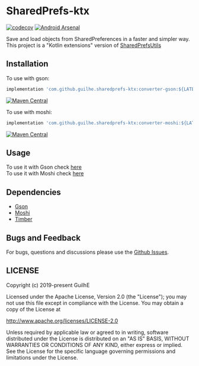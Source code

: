 # SharedPrefs-ktx
[![codecov](https://codecov.io/gh/GuilhE/SharedPrefs-ktx/branch/master/graph/badge.svg)](https://codecov.io/gh/GuilhE/SharedPrefs-ktx) [![Android Arsenal](https://img.shields.io/badge/Android%20Arsenal-SharedPrefs--ktx-brightgreen.svg?style=flat)](https://android-arsenal.com/details/1/7905)

Save and load objects from SharedPreferences in a faster and simpler way.  
This project is a "Kotlin extensions" version of [SharedPrefsUtils](https://github.com/GuilhE/SharedPrefsUtils)

## Installation

To use with gson:
```groovy
implementation 'com.github.guilhe.sharedprefs-ktx:converter-gson:${LATEST_VERSION}'
```
[![Maven Central](https://img.shields.io/maven-central/v/com.github.guilhe.sharedprefs-ktx/converter-gson)](https://search.maven.org/search?q=g:com.github.guilhe.sharedprefs-ktx%20AND%20a:converter-gson)

To use with moshi:
```groovy
implementation 'com.github.guilhe.sharedprefs-ktx:converter-moshi:${LATEST_VERSION}'
```
[![Maven Central](https://img.shields.io/maven-central/v/com.github.guilhe.sharedprefs-ktx/converter-moshi)](https://search.maven.org/search?q=g:com.github.guilhe.sharedprefs-ktx%20AND%20a:converter-moshi)

## Usage

To use it with Gson check [here](converter-gson)  
To use it with Moshi check [here](converter-moshi)

## Dependencies

- [Gson](https://github.com/google/gson)
- [Moshi](https://github.com/square/moshi)
- [Timber](https://github.com/JakeWharton/timber)

## Bugs and Feedback

For bugs, questions and discussions please use the [Github Issues]( https://github.com/GuilhE/SharedPrefs-ktx/issues).
 
## LICENSE

Copyright (c) 2019-present GuilhE

Licensed under the Apache License, Version 2.0 (the "License");
you may not use this file except in compliance with the License.
You may obtain a copy of the License at

<http://www.apache.org/licenses/LICENSE-2.0>

Unless required by applicable law or agreed to in writing, software
distributed under the License is distributed on an "AS IS" BASIS,
WITHOUT WARRANTIES OR CONDITIONS OF ANY KIND, either express or implied.
See the License for the specific language governing permissions and
limitations under the License.
